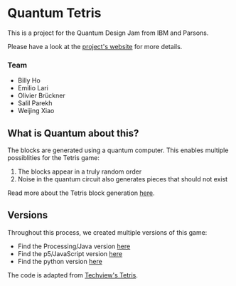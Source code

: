 # Quantum Tetris

This is a project for the Quantum Design Jam from IBM and Parsons.

Please have a look at the [project's website](https://olivierbrcknr.github.io/quantum-tetris/) for more details.


### Team

- Billy Ho 
- Emilio Lari
- Olivier Brückner
- Salil Parekh
- Weijing Xiao


## What is Quantum about this?

The blocks are generated using a quantum computer. This enables multiple possiblities for the Tetris game:

1. The blocks appear in a truly random order
2. Noise in the quantum circuit also generates pieces that should not exist

Read more about the Tetris block generation [here](tetris-block-generator/README.md).


## Versions

Throughout this process, we created multiple versions of this game:

- Find the Processing/Java version [here](Tetris)
- Find the p5/JavaScript version [here](docs/js/quantumTetris.js)
- Find the python version [here](hardware/quantumTetris.py)

The code is adapted from [Techview's Tetris](https://github.com/techiew/Tetris).
